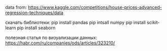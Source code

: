 data from: https://www.kaggle.com/competitions/house-prices-advanced-regression-techniques/data

скачать библиотеки:
pip install pandas
pip intsall numpy
pip install scikit-learn
pip install seaborn


полезная статья по визуализации данных: https://habr.com/ru/companies/ods/articles/323210/

